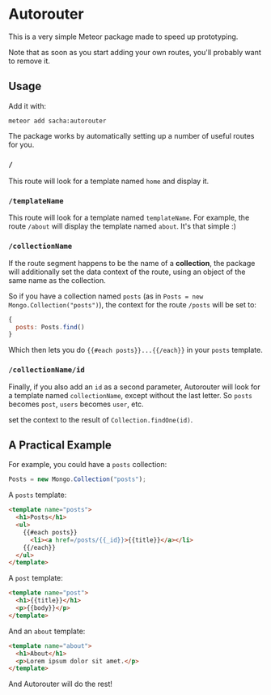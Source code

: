 # Autorouter

This is a very simple Meteor package made to speed up prototyping. 

Note that as soon as you start adding your own routes, you'll probably want to remove it. 

## Usage

Add it with:

```
meteor add sacha:autorouter
```

The package works by automatically setting up a number of useful routes for you.

### `/`

This route will look for a template named `home` and display it.

### `/templateName`

This route will look for a template named `templateName`. For example, the route `/about` will display the template named `about`. It's that simple :)

### `/collectionName`

If the route segment happens to be the name of a **collection**, the package will additionally set the data context of the route, using an object of the same name as the collection.

So if you have a collection named `posts` (as in `Posts = new Mongo.Collection("posts")`), the context for the route `/posts` will be set to:

```js
{
  posts: Posts.find()
}
```

Which then lets you do `{{#each posts}}...{{/each}}` in your `posts` template.

### `/collectionName/id`

Finally, if you also add an `id` as a second parameter, Autorouter will look for a template named `collectionName`, except without the last letter. So `posts` becomes `post`, `users` becomes `user`, etc.

set the context to the result of `Collection.findOne(id)`.

## A Practical Example

For example, you could have a `posts` collection:

```js
Posts = new Mongo.Collection("posts");
```

A `posts` template:

```html
<template name="posts">
  <h1>Posts</h1>
  <ul>
    {{#each posts}}
      <li><a href=/posts/{{_id}}>{{title}}</a></li>
    {{/each}}
  </ul>
</template>
```

A `post` template:

```html
<template name="post">
  <h1>{{title}}</h1>
  <p>{{body}}</p>
</template>
```

And an `about` template:

```html
<template name="about">
  <h1>About</h1>
  <p>Lorem ipsum dolor sit amet.</p>
</template>
```

And Autorouter will do the rest!
